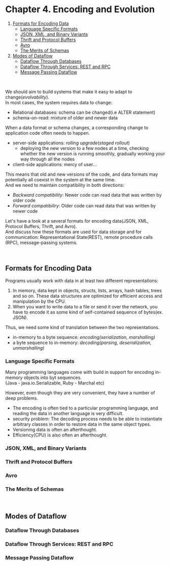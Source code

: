# Chapter 4. Encoding and Evolution

1. [Formats for Encoding Data](#Formats-for-Encoding-Data)
    - [Language Specific Formats](#Language-Specific-Formats)
    - [JSON, XML, and Binary Variants](#JSON,-XML,-and-Binary-Variants)
    - [Thrift and Protocol Buffers](#Thrift-and-Protocol-Buffers)
    - [Avro](#Avro)
    - [The Merits of Schemas](#The-Merits-of-Schemas)
2. [Modes of Dataflow](#Modes-of-Dataflow)
    - [Dataflow Through Databases](#Dataflow-Through-Databases)
    - [Dataflow Through Services: REST and RPC](#Dataflow-Through-Services:-REST-and-RPC)
    - [Message Passing Dataflow](#Message-Passing-Dataflow)

<br/>

We should aim to build systems that make it easy to adapt to change(_evolvability_).  
In most cases, the system requires data to change:  

- Relational databases: schema can be changed(i.e ALTER statement)
- schema-on-read: mixture of older and newer data

When a data format or schema changes, a corresponding change to application code often needs to happen.  

- server-side applications: _rolling upgrade_(_staged rollout_)
   - deploying the new version to a few nodes at a time, checking whether the new version is running smoothly, gradually working your way through all the nodes
- client-side applications: mercy of user... 

This means that old and new versions of the code, and data formats may potentially all coexist in the system at the same time.  
And we need to maintain compatibility in both directions:  

- _Backward compatibility_: Newer code can read data that was written by older code
- _Forward compatibiliry_: Older code can read data that was written by newer code

Let's have a look at a several formats for encoding data(JSON, XML, Protocol Buffers, Thrift, and Avro).  
And discuss how these formats are used for data storage and for communication: Representational State(REST), remote procedure calls (RPC), message-passing systems.  

<br/>

## Formats for Encoding Data

Programs usually work with data in at least two different representations:  

1. In memory, data kept in objects, structs, lists, arrays, hash tables, trees and so on. 
   These data  structures are optimized for efficient access and manipulation by the CPU.
2. When you want to write data to a file or send it over the network, you have to encode it as 
   some kind of self-contained sequence of bytes(ex. JSON).  
   
Thus, we need some kind of translation between the two representations.  

- in-memory to a byte sequence: _encoding(serialization, marshalling)_
- a byte sequence to in-memory: _decoding(parsing, deserialization, unmarshalling)_

### Language Specific Formats

Many programming languages come with build in support for encoding in-memory objects into byt sequences.  
(Java - java.io.Serializable, Ruby - Marchal etc)

However, even though they are very convenient, they have a number of deep problems.  

- The encoding is often tied to a particular programming language, and reading the data in another language is very difficult.
- security problem: The decoding process needs to be able to instantiate arbitrary classes in order to restore data in the same object types.
- Versioning data is often an afterthought. 
- Efficiency(CPU) is also often an afterthought. 

### JSON, XML, and Binary Variants

### Thrift and Protocol Buffers

### Avro

### The Merits of Schemas

<br/>

## Modes of Dataflow

### Dataflow Through Databases

### Dataflow Through Services: REST and RPC

### Message Passing Dataflow


